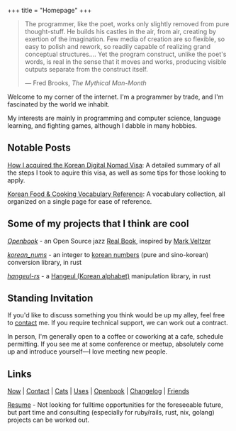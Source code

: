 +++
title = "Homepage"
+++

> The programmer, like the poet, works only slightly removed from pure thought-stuff. He builds his castles in the air, from air, creating by exertion of the imagination. Few media of creation are so flexible, so easy to polish and rework, so readily capable of realizing grand conceptual structures.... Yet the program construct, unlike the poet's words, is real in the sense that it moves and works, producing visible outputs separate from the construct itself. 
>
> &mdash; Fred Brooks, *The Mythical Man-Month*

Welcome to my corner of the internet.
I'm a programmer by trade, and I'm fascinated by the world we inhabit.

My interests are mainly in programming and computer science, language learning, and fighting games,
although I dabble in many hobbies.

## Notable Posts
[How I acquired the Korean Digital Nomad Visa](/posts/korean-digital-nomad-visa/): A detailed summary of all the steps I took to aquire this visa, as well as some tips for those looking to apply.

[Korean Food & Cooking Vocabulary Reference](/posts/korean-cooking-eating-vocabulary-reference/):
A vocabulary collection, all organized on a single page for ease of reference.

## Some of my projects that I think are cool
*[Openbook](https://github.com/andrewzah/openbook)* - an Open Source jazz
[Real Book](https://en.wikipedia.org/wiki/Real_Book), inspired by
[Mark Veltzer](https://github.com/veltzer/openbook)

*[korean_nums](https://github.com/andrewzah/korean-nums)* - an integer to
[korean numbers](https://en.wikipedia.org/wiki/Korean_numerals)
(pure and sino-korean) conversion library, in rust

*[hangeul-rs](https://github.com/andrewzah/hangeul-rs)* - a
[Hangeul (Korean alphabet)](https://en.wikipedia.org/wiki/Hangul) manipulation library, in rust

## Standing Invitation

If you'd like to discuss something you think would be up my alley, feel free to
[contact](/contact) me.
If you require technical support, we can work out a contract.

In person, I'm generally open to a coffee or coworking at a cafe, schedule permitting.
If you see me at some conference or meetup, absolutely come up and introduce yourself&mdash;I love meeting new people.

## Links

[Now](/now) |
[Contact](/contact) |
[Cats](/cats) |
[Uses](/uses) |
[Openbook](/openbook) |
[Changelog](/changelog) |
[Friends](/friends)

[Resume](/resume-andrew-zah.pdf) - Not looking for fulltime opportunities for the foreseeable future, but part time and consulting (especially for ruby/rails, rust, nix, golang) projects can be worked out.
